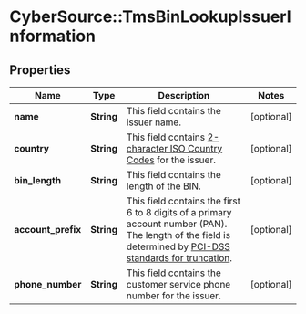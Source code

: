# CyberSource::TmsBinLookupIssuerInformation

## Properties
Name | Type | Description | Notes
------------ | ------------- | ------------- | -------------
**name** | **String** | This field contains the issuer name.  | [optional] 
**country** | **String** | This field contains [2-character ISO Country Codes](http://apps.cybersource.com/library/documentation/sbc/quickref/countries_alpha_list.pdf) for the issuer.  | [optional] 
**bin_length** | **String** | This field contains the length of the BIN.  | [optional] 
**account_prefix** | **String** | This field contains the first 6 to 8 digits of a primary account number (PAN). The length of the field is determined by [PCI-DSS standards for truncation](https://pcissc.secure.force.com/faq/articles/Frequently_Asked_Question/What-are-acceptable-formats-for-truncation-of-primary-account-numbers).  | [optional] 
**phone_number** | **String** | This field contains the customer service phone number for the issuer.  | [optional] 


